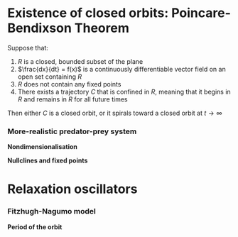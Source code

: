 # Existence of closed orbits: Poincare-Bendixson Theorem
Suppose that:  
1. $R$ is a closed, bounded subset of the plane  
2. $\frac{dx}{dt} = f(x)$ is a continuously differentiable vector field on an open set containing $R$  
3. $R$ does not contain any fixed points  
4. There exists a trajectory $C$ that is confined in $R$, meaning that it begins in $R$ and remains in $R$ for all future times
     
Then either $C$ is a closed orbit, or it spirals toward a closed orbit at $t → ∞$  
### More-realistic predator-prey system

**Nondimensionalisation**

**Nullclines and fixed points**

# Relaxation oscillators

### Fitzhugh-Nagumo model

**Period of the orbit**

